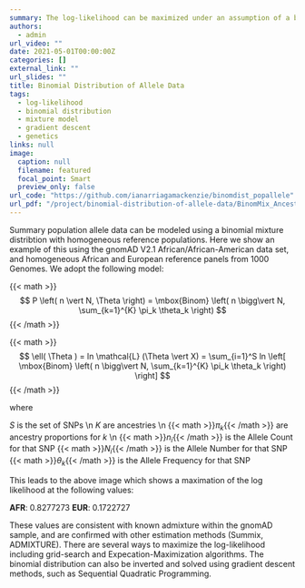 ```yaml
---
summary: The log-likelihood can be maximized under an assumption of a binomial mixture to infer ancestry.
authors:
  - admin
url_video: ""
date: 2021-05-01T00:00:00Z
categories: []
external_link: ""
url_slides: ""
title: Binomial Distribution of Allele Data
tags:
  - log-likelihood
  - binomial distribution
  - mixture model
  - gradient descent
  - genetics
links: null
image:
  caption: null
  filename: featured
  focal_point: Smart
  preview_only: false
url_code: "https://github.com/ianarriagamackenzie/binomdist_popallele"
url_pdf: "/project/binomial-distribution-of-allele-data/BinomMix_Ancestry_Supp.pdf"
---
```


Summary population allele data can be modeled using a binomial mixture distribtion with homogeneous reference populations. Here we show an example of this using the gnomAD V2.1 African/African-American data set, and homogeneous African and European reference panels from 1000 Genomes. We adopt the following model:

{{< math >}}
$$
P \left( n \vert N, \Theta \right) = \mbox{Binom} \left( n \bigg\vert N, \sum_{k=1}^{K} \pi_k \theta_k \right)
$$
{{< /math >}}

{{< math >}}
$$
\ell( \Theta ) = ln \mathcal{L} (\Theta \vert X) = \sum_{i=1}^S ln \left[ \mbox{Binom} \left( n \bigg\vert N, \sum_{k=1}^{K} \pi_k \theta_k \right) \right]
$$
{{< /math >}}

where 

*S* is the set of SNPs \n
*K* are ancestries \n
{{< math >}}$\pi_k${{< /math >}} are ancestry proportions for *k* \n
{{< math >}}$n_i${{< /math >}} is the Allele Count for that SNP
{{< math >}}$N_i${{< /math >}} is the Allele Number for that SNP
{{< math >}}$\theta_k${{< /math >}} is the Allele Frequency for that SNP

This leads to the above image which shows a maximation of the log likelihood at the following values:

**AFR**: 0.8277273
**EUR**: 0.1722727

These values are consistent with known admixture within the gnomAD sample, and are confirmed with other estimation methods (Summix, ADMIXTURE).  There are several ways to maximize the log-likelihood including grid-search and Expecation-Maximization algorithms. The binomial distribution can also be inverted and solved using gradient descent methods, such as Sequential Quadratic Programming.